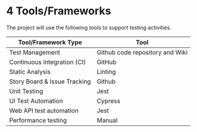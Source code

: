# 4	Tools/Frameworks

The project will use the following tools to support testing activities.

| Tool/Framework Type | Tool |
| ---   | --- |
| Test Management	| Github code repository and Wiki |
| Continuous Integration (CI)	| GitHub |
| Static Analysis	| Linting |
| Story Board & Issue Tracking	| Github |
| Unit Testing	| Jest |
| UI Test Automation	| Cypress |
| Web API test automation	| Jest |
| Performance testing	| Manual |
